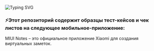 ![Typing SVG](https://readme-typing-svg.herokuapp.com?color=%2356BCF8&lines=This+is+Mobile-Testing+portfolio)

### ⚡Этот репозиторий содержит образцы тест-кейсов и чек листов на следующее мобильное-приложение:
MIUI Notes – это официальное приложение Xiaomi для создания виртуальных заметок. 
